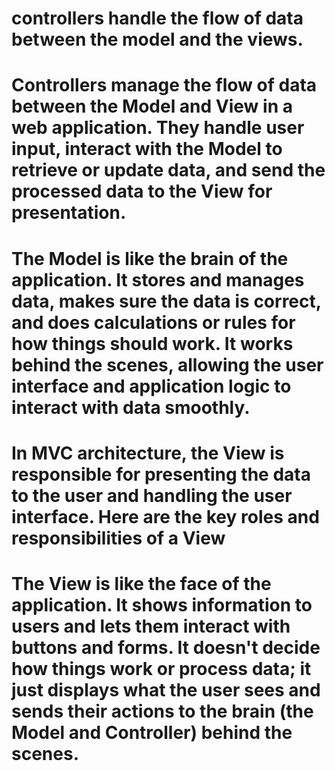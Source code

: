 # controllers handle the flow of data between the model and the views.

# Controllers manage the flow of data between the Model and View in a web application. They handle user input, interact with the Model to retrieve or update data, and send the processed data to the View for presentation.

# The Model is like the brain of the application. It stores and manages data, makes sure the data is correct, and does calculations or rules for how things should work. It works behind the scenes, allowing the user interface and application logic to interact with data smoothly.

# In MVC architecture, the View is responsible for presenting the data to the user and handling the user interface. Here are the key roles and responsibilities of a View

# The View is like the face of the application. It shows information to users and lets them interact with buttons and forms. It doesn't decide how things work or process data; it just displays what the user sees and sends their actions to the brain (the Model and Controller) behind the scenes.

